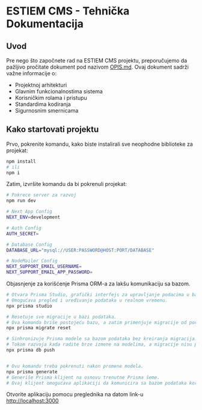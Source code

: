 # ESTIEM CMS - Tehnička Dokumentacija

## Uvod

Pre nego što započnete rad na ESTIEM CMS projektu, preporučujemo da pažljivo pročitate dokument pod nazivom [OPIS.md](./OPIS.md). Ovaj dokument sadrži važne informacije o:

- Projektnoj arhitekturi
- Glavnim funkcionalnostima sistema
- Korisničkim rolama i pristupu
- Standardima kodiranja
- Sigurnosnim smernicama

## Kako startovati projektu

Prvo, pokrenite komandu, kako biste instalirali sve neophodne biblioteke za projekat:

```bash
npm install
# ili
npm i
```

Zatim, izvršite komandu da bi pokrenuli projekat:

```bash
# Pokrece server za razvoj
npm run dev
```

```bash
# Next App Config
NEXT_ENV=development

# Auth Config
AUTH_SECRET=

# Database Config
DATABASE_URL="mysql://USER:PASSWORD@HOST:PORT/DATABASE"

# NodeMailer Config
NEXT_SUPPORT_EMAIL_USERNAME=
NEXT_SUPPORT_EMAIL_APP_PASSWORD=
```

Objasnjenje za korišćenje Prisma ORM-a za lakšu komunikaciju sa bazom.

```bash
# Otvara Prisma Studio, grafički interfejs za upravljanje podacima u bazi.
# Omogućava pregled i uređivanje podataka u realnom vremenu.
npx prisma studio

# Resetuje sve migracije u bazi podataka.
# Ova komanda briše postojeću bazu, a zatim primenjuje migracije od početka.
npx prisma migrate reset

# Sinhronizuje Prisma modele sa bazom podataka bez kreiranja migracija.
# Tokom razvoja kada radite brze izmene na modelima, a migracije nisu potrebne.
npx prisma db push


# Ovu komandu treba pokrenuti nakon promene modela.
npx prisma generate
# Generiše Prisma klijent na osnovu trenutne Prisma šeme.
# Ovaj klijent omogućava aplikaciji da komunicira sa bazom podataka koristeći ORM pristup.
```

Otvorite aplikaciju pomocu preglednika na datom link-u [http://localhost:3000](http://localhost:3000)
